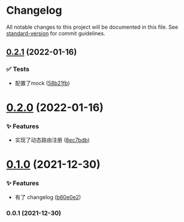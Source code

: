 # Changelog

All notable changes to this project will be documented in this file. See [standard-version](https://github.com/conventional-changelog/standard-version) for commit guidelines.

## [0.2.1](https://gitee.com/harria/epidemic-prevent/compare/v0.2.0...v0.2.1) (2022-01-16)


### ✅ Tests

* 配置了mock ([58b21fb](https://gitee.com/harria/epidemic-prevent/commits/58b21fb))



# [0.2.0](https://gitee.com/harria/epidemic-prevent/compare/v0.1.0...v0.2.0) (2022-01-16)

### ✨ Features

- 实现了动态路由注册 ([8ec7bdb](https://gitee.com/harria/epidemic-prevent/commits/8ec7bdb))

# [0.1.0](https://gitee.com/harria/epidemic-prevent/compare/v0.0.1...v0.1.0) (2021-12-30)

### ✨ Features

- 有了 changelog ([b60e0e2](https://gitee.com/harria/epidemic-prevent/commits/b60e0e2))

### 0.0.1 (2021-12-30)
